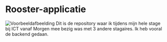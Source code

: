 # Rooster-applicatie
![Voorbeeldafbeelding](Rooster-applicatie\public\uploads\logo.png)
Dit is de repository waar ik tijdens mijn hele stage bij ICT vanaf Morgen mee bezig was met 3 andere stagaires. Ik heb vooral de backend gedaan.
